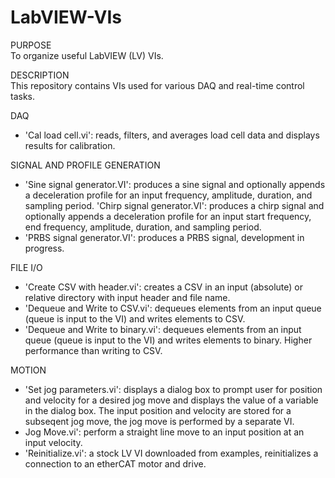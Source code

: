 # LabVIEW-VIs
PURPOSE <br />
To organize useful LabVIEW (LV) VIs.

DESCRIPTION <br />
This repository contains VIs used for various DAQ and real-time control tasks.

DAQ
- 'Cal load cell.vi': reads, filters, and averages load cell data and displays results for calibration.

SIGNAL AND PROFILE GENERATION
- 'Sine signal generator.VI': produces a sine signal and optionally appends a deceleration profile for an input frequency, amplitude, duration, and sampling period.
'Chirp signal generator.VI': produces a chirp signal and optionally appends a deceleration profile for an input start frequency, end frequency, amplitude, duration, and sampling period.
- 'PRBS signal generator.VI': produces a PRBS signal, development in progress.

FILE I/O
- 'Create CSV with header.vi': creates a CSV in an input (absolute) or relative directory with input header and file name.
- 'Dequeue and Write to CSV.vi': dequeues elements from an input queue (queue is input to the VI) and writes elements to CSV.
- 'Dequeue and Write to binary.vi': dequeues elements from an input queue (queue is input to the VI) and writes elements to binary. Higher performance than writing to CSV.

MOTION
- 'Set jog parameters.vi': displays a dialog box to prompt user for position and velocity for a desired jog move and displays the value of a variable in the dialog box. The input position and velocity are stored for a subseqent jog move, the jog move is performed by a separate VI. 
- Jog Move.vi': perform a straight line move to an input position at an input velocity.
- 'Reinitialize.vi': a stock LV VI downloaded from examples, reinitializes a connection to an etherCAT motor and drive.
